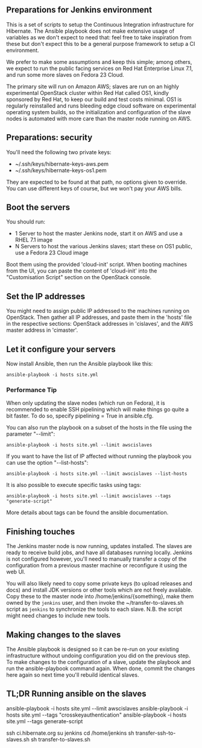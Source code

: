 ## Preparations for Jenkins environment

This is a set of scripts to setup the Continuous Integration infrastructure for Hibernate.
The Ansible playbook does not make extensive usage of variables as we don't expect to need that: feel free to take inspiration from these but don't expect this to be a general purpose framework to setup a CI environment.

We prefer to make some assumptions and keep this simple; among others, we expect to run the public facing services on Red Hat Enterprise Linux 7.1, and run some more slaves on Fedora 23 Cloud.

The primary site will run on Amazon AWS; slaves are run on an highly experimental OpenStack cluster within Red Hat called OS1, kindly sponsored by Red Hat, to keep our build and test costs minimal.
OS1 is regularly reinstalled and runs bleeding edge cloud software on experimental operating system builds, so the initialization and configuration of the slave nodes is automated with more care than the master node running on AWS.

## Preparations: security

You'll need the following two private keys:
 - ~/.ssh/keys/hibernate-keys-aws.pem
 - ~/.ssh/keys/hibernate-keys-os1.pem

They are expected to be found at that path, no options given to override.
You can use different keys of course, but we won't pay your AWS bills.

## Boot the servers

You should run:
 - 1 Server to host the master Jenkins node, start it on AWS and use a RHEL 7.1 image
 - N Servers to host the various Jenkins slaves; start these on OS1 public, use a Fedora 23 Cloud image

Boot them using the provided 'cloud-init' script.
When booting machines from the UI, you can paste the content of 'cloud-init' into the "Customisation Script" section on the OpenStack console.

## Set the IP addresses

You might need to assign public IP addressed to the machines running on OpenStack.
Then gather all IP addresses, and paste them in the 'hosts' file in the respective sections: OpenStack addresses in 'cislaves', and the AWS master address in 'cimaster'.

## Let it configure your servers

Now install Ansible, then run the Ansible playbook like this:

	ansible-playbook -i hosts site.yml

### Performance Tip

When only updating the slave nodes (which run on Fedora), it is recommended to enable SSH pipelining which will make things go quite a bit faster. To do so, specify pipelining = True in ansible.cfg.

You can also run the playbook on a subset of the hosts in the file using the parameter "--limit":

    ansible-playbook -i hosts site.yml --limit awscislaves

If you want to have the list of IP affected without running the playbook you can use the option "--list-hosts":

    ansible-playbook -i hosts site.yml --limit awscislaves --list-hosts

It is also possible to execute specific tasks using tags:

    ansible-playbook -i hosts site.yml --limit awscislaves --tags "generate-script"

More details about tags can be found the ansible documentation.

## Finishing touches

The Jenkins master node is now running, updates installed. The slaves are ready to receive build jobs, and have all databases running locally.
Jenkins is not configured however, you'll need to manually transfer a copy of the configuration from a previous master machine or reconfigure it using the web UI.

You will also likely need to copy some private keys (to upload releases and docs) and install JDK versions or other tools which are not freely available.
Copy these to the master node into /home/jenkins/{something}, make them owned by the `jenkins` user, and then invoke the ~/transfer-to-slaves.sh script as `jenkins`
to synchronize the tools to each slave. N.B. the script might need changes to include new tools.

## Making changes to the slaves

The Ansible playbook is designed so it can be re-run on your existing infrastructure without undoing configuration you did on the previous step.
To make changes to the configuration of a slave, update the playbook and run the ansible-playbook command again.
When done, commit the changes here again so next time you'll rebuild identical slaves.


## TL;DR Running ansible on the slaves

ansible-playbook -i hosts site.yml --limit awscislaves
ansible-playbook -i hosts site.yml --tags "crosskeyauthentication"
ansible-playbook -i hosts site.yml --tags generate-script

ssh ci.hibernate.org
su jenkins
cd /home/jenkins
sh transfer-ssh-to-slaves.sh
sh transfer-to-slaves.sh

